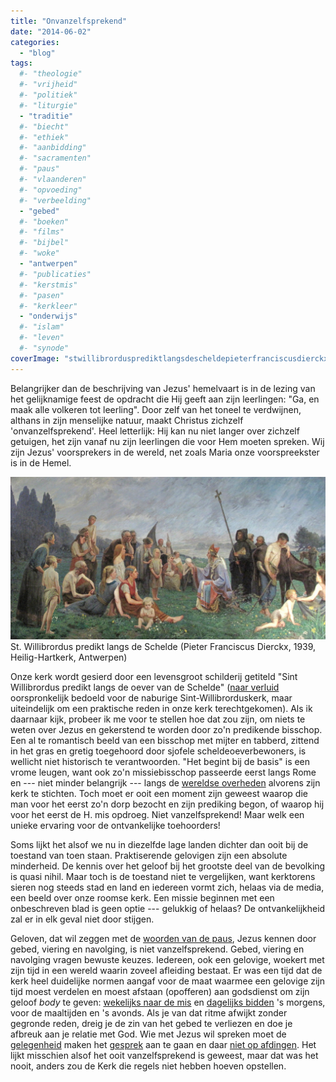 ```yaml
---
title: "Onvanzelfsprekend"
date: "2014-06-02"
categories: 
  - "blog"
tags:
  #- "theologie"
  #- "vrijheid"
  #- "politiek"
  #- "liturgie"
  - "traditie"
  #- "biecht"
  #- "ethiek"
  #- "aanbidding"
  #- "sacramenten"
  #- "paus"
  #- "vlaanderen"
  #- "opvoeding"
  #- "verbeelding"
  - "gebed"
  #- "boeken"
  #- "films"
  #- "bijbel"
  #- "woke"
  - "antwerpen"
  #- "publicaties"
  #- "kerstmis"
  #- "pasen"
  #- "kerkleer"
  - "onderwijs"
  #- "islam"
  #- "leven"
  #- "synode"
coverImage: "stwillibrordusprediktlangsdescheldepieterfranciscusdierckx1939heilighartkerkantwerpen1.png"
---
```


Belangrijker dan de beschrijving van Jezus' hemelvaart is in de lezing van het gelijknamige feest de opdracht die Hij geeft aan zijn leerlingen: "Ga, en maak alle volkeren tot leerling". Door zelf van het toneel te verdwijnen, althans in zijn menselijke natuur, maakt Christus zichzelf 'onvanzelfsprekend'. Heel letterlijk: Hij kan nu niet langer over zichzelf getuigen, het zijn vanaf nu zijn leerlingen die voor Hem moeten spreken. Wij zijn Jezus' voorsprekers in de wereld, net zoals Maria onze voorspreekster is in de Hemel.

![St. Willibrordus predikt langs de Schelde (Pieter Franciscus Dierckx, 1939, Heilig-Hartkerk, Antwerpen) ](images/stwillibrordusprediktlangsdescheldepieterfranciscusdierckx1939heilighartkerkantwerpen1.png?w=525) St. Willibrordus predikt langs de Schelde (Pieter Franciscus Dierckx, 1939, Heilig-Hartkerk, Antwerpen)

Onze kerk wordt gesierd door een levensgroot schilderij getiteld "Sint Willibrordus predikt langs de oever van de Schelde" ([naar verluid](http://www.warmnoord.be/index.php/parochie-h-hart) oorspronkelijk bedoeld voor de naburige Sint-Willibrorduskerk, maar uiteindelijk om een praktische reden in onze kerk terechtgekomen). Als ik daarnaar kijk, probeer ik me voor te stellen hoe dat zou zijn, om niets te weten over Jezus en gekerstend te worden door zo'n predikende bisschop. Een al te romantisch beeld van een bisschop met mijter en tabberd, zittend in het gras en gretig toegehoord door sjofele scheldeoeverbewoners, is wellicht niet historisch te verantwoorden. "Het begint bij de basis" is een vrome leugen, want ook zo'n missiebisschop passeerde eerst langs Rome en --- niet minder belangrijk --- langs de [wereldse overheden](http://nl.wikipedia.org/wiki/Willibrord#Kritische_beschouwing "Willibrord - kritische beschouwing") alvorens zijn kerk te stichten. Toch moet er ooit een moment zijn geweest waarop die man voor het eerst zo'n dorp bezocht en zijn prediking begon, of waarop hij voor het eerst de H. mis opdroeg. Niet vanzelfsprekend! Maar welk een unieke ervaring voor de ontvankelijke toehoorders!

Soms lijkt het alsof we nu in diezelfde lage landen dichter dan ooit bij de toestand van toen staan. Praktiserende gelovigen zijn een absolute minderheid. De kennis over het geloof bij het grootste deel van de bevolking is quasi nihil. Maar toch is de toestand niet te vergelijken, want kerktorens sieren nog steeds stad en land en iedereen vormt zich, helaas via de media, een beeld over onze roomse kerk. Een missie beginnen met een onbeschreven blad is geen optie --- gelukkig of helaas? De ontvankelijkheid zal er in elk geval niet door stijgen.

Geloven, dat wil zeggen met de [woorden van de paus](http://rkdocumenten.nl/rkdocs/index.php?mi=600&doc=5473), Jezus kennen door gebed, viering en navolging, is niet vanzelfsprekend. Gebed, viering en navolging vragen bewuste keuzes. Iedereen, ook een gelovige, woekert met zijn tijd in een wereld waarin zoveel afleiding bestaat. Er was een tijd dat de kerk heel duidelijke normen aangaf voor de maat waarmee een gelovige zijn tijd moest verdelen en moest afstaan (opofferen) aan godsdienst om zijn geloof _body_ te geven: [wekelijks naar de mis](http://prentencatechismus.org/2011/02/19/de-geboden-van-de-kerk-in-het-algemeen-eerste-gebod-van-de-kerk-zon-en-feestdag-houd-in-eer-tweede-gebod-van-de-kerk-hoor-wel-mis-dan-elke-keer/) en [dagelijks bidden](http://www.rkdocumenten.nl/rkdocs/index.php?mi=600&doc=4005&id=6603) 's morgens, voor de maaltijden en 's avonds. Als je van dat ritme afwijkt zonder gegronde reden, dreig je de zin van het gebed te verliezen en doe je afbreuk aan je relatie met God. Wie met Jezus wil spreken moet de [gelegenheid](http://www.gewijderuimte.org/ "Gewijde ruimte") maken het [gesprek](http://www.startdestilte.be/ "Start de Stilte") aan te gaan en daar [niet op afdingen](http://ingridairam.wordpress.com/2014/06/04/over-de-zondagsplicht-noodzaak-van-de-mens/ "Over de zondagsplicht: noodzaak van de mens"). Het lijkt misschien alsof het ooit vanzelfsprekend is geweest, maar dat was het nooit, anders zou de Kerk die regels niet hebben hoeven opstellen.
